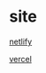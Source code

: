 # site
[netlify](https://dynamic-palmier-ba466e.netlify.app/)

[vercel](https://dynamic-palmier-ba466e.vercel.app/)
